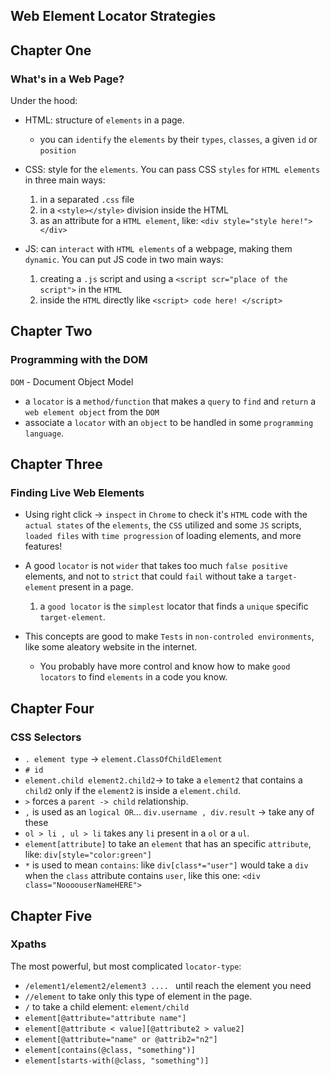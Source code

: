 ## Web Element Locator Strategies

## Chapter One
### What's in a Web Page?
Under the hood:
- HTML: structure of `elements` in a page.
  - you can `identify` the `elements` by their `types`, `classes`, a given `id` or `position` 
- CSS: style for the `elements`. You can pass CSS `styles` for `HTML elements` in three main ways:
  1. in a separated `.css` file
  2. in a `<style></style>` division inside the HTML
  3. as an attribute for a `HTML element`, like: `<div style="style here!"></div>`

- JS: can `interact` with `HTML elements` of a webpage, making them `dynamic`. You can put JS code in two main ways:
    1. creating a `.js` script and using a `<script scr="place of the script">` in the `HTML`
  2. inside the `HTML` directly like `<script> code here! </script>`

## Chapter Two
### Programming with the DOM
`DOM` - Document Object Model
- a `locator` is a `method/function` that makes a `query` to `find` and `return` a `web element object` from the `DOM`
- associate a `locator` with an `object` to be handled in some `programming language`.

## Chapter Three
### Finding Live Web Elements
- Using right click -> `inspect` in `Chrome` to check it's `HTML` code with the `actual states` of the `elements`, the `CSS` utilized and some `JS` scripts, `loaded files` with `time progression` of loading elements, and more features!
- A good `locator` is not `wider` that takes too much `false positive` elements, and not to `strict` that could `fail` without take a `target-element` present in a page.
    1. a `good locator` is the `simplest` locator that finds a `unique` specific `target-element`.

- This concepts are good to make `Tests` in `non-controled environments`, like some aleatory website in the internet.
  - You probably have more control and know how to make `good locators` to find `elements` in a code you know.

## Chapter Four
### CSS Selectors
- `. element type` -> `element.ClassOfChildElement`
- `# id`
- `element.child element2.child2`-> to take a `element2` that contains a `child2` only if the `element2` is inside a `element.child`.
- `>` forces a `parent -> child` relationship.
- `,` is used as an `logical OR`... `div.username , div.result` -> take any of these
- `ol > li , ul > li` takes any `li` present in a `ol` or a `ul`.
- `element[attribute]` to take an `element` that has an specific `attribute`, like: `div[style="color:green"]`  
- `*` is used to mean `contains`: like `div[class*="user"]` would take a `div` when the `class` attribute contains `user`, like this one: `<div class="NoooouserNameHERE">`

## Chapter Five
### Xpaths
The most powerful, but most complicated `locator-type`:
- `/element1/element2/element3 .... ` until reach the element you need
- `//element` to take only this type of element in the page.
- `/` to take a child element: `element/child`
- `element[@attribute="attribute name"]`
- `element[@attribute < value][@attribute2 > value2]`
- `element[@attribute="name" or @attrib2="n2"]`
- `element[contains(@class, "something")]`
- `element[starts-with(@class, "something")]`